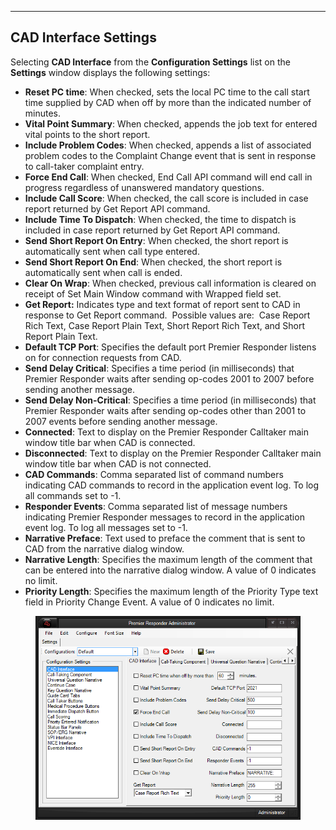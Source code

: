   ----------------------------
  **CAD Interface Settings**
  ----------------------------

Selecting **CAD Interface** from the **Configuration Settings** list on
the **Settings** window displays the following settings:

-   **Reset PC time**: When checked, sets the local PC time to the call
    start time supplied by CAD when off by more than the indicated
    number of minutes.
-   **Vital Point Summary**: When checked, appends the job text for
    entered vital points to the short report.
-   **Include Problem Codes**: When checked, appends a list of
    associated problem codes to the Complaint Change event that is sent
    in response to call-taker complaint entry.
-   **Force End Call**: When checked, End Call API command will end call
    in progress regardless of unanswered mandatory questions.
-   **Include Call Score**: When checked, the call score is included in
    case report returned by Get Report API command.
-   **Include Time To Dispatch**: When checked, the time to dispatch is
    included in case report returned by Get Report API command.
-   **Send Short Report On Entry**: When checked, the short report is
    automatically sent when call type entered.
-   **Send Short Report On End**: When checked, the short report is
    automatically sent when call is ended.
-   **Clear On Wrap**: When checked, previous call information is
    cleared on receipt of Set Main Window command with Wrapped field
    set.
-   **Get Report:** Indicates type and text format of report sent to CAD
    in response to Get Report command.  Possible values are:  Case
    Report Rich Text, Case Report Plain Text, Short Report Rich Text,
    and Short Report Plain Text.
-   **Default TCP Port**: Specifies the default port Premier Responder
    listens on for connection requests from CAD.
-   **Send Delay Critical**: Specifies a time period (in milliseconds)
    that Premier Responder waits after sending op-codes 2001 to 2007
    before sending another message.
-   **Send Delay Non-Critical**: Specifies a time period (in
    milliseconds) that Premier Responder waits after sending op-codes
    other than 2001 to 2007 events before sending another message.
-   **Connected**: Text to display on the Premier Responder Calltaker
    main window title bar when CAD is connected.
-   **Disconnected**: Text to display on the Premier Responder Calltaker
    main window title bar when CAD is not connected.
-   **CAD Commands**: Comma separated list of command numbers indicating
    CAD commands to record in the application event log. To log all
    commands set to -1.
-   **Responder Events**: Comma separated list of message numbers
    indicating Premier Responder messages to record in the application
    event log. To log all messages set to -1.
-   **Narrative Preface**: Text used to preface the comment that is sent
    to CAD from the narrative dialog window.
-   **Narrative Length**: Specifies the maximum length of the comment
    that can be entered into the narrative dialog window. A value of 0
    indicates no limit.
-   **Priority Length**: Specifies the maximum length of the Priority
    Type text field in Priority Change Event. A value of 0 indicates no
    limit.

<figure><img src=".gitbook/assets/CAD Interface Settings_files/Image001.png" alt=""><figcaption></figcaption></figure> 
